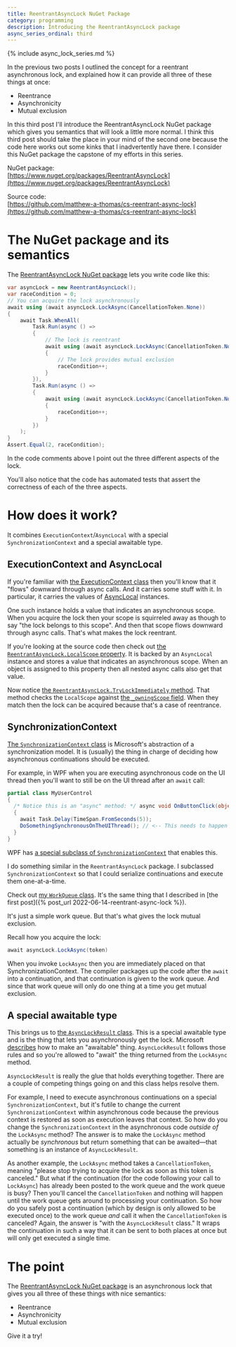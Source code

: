 ```yaml
---
title: ReentrantAsyncLock NuGet Package
category: programming
description: Introducing the ReentrantAsyncLock package
async_series_ordinal: third
---
```


{% include async_lock_series.md %}

In the previous two posts I outlined the concept for a reentrant asynchronous
lock, and explained how it can provide all three of these things at once:

* Reentrance
* Asynchronicity
* Mutual exclusion

In this third post I'll introduce the ReentrantAsyncLock NuGet package which
gives you semantics that will look a little more normal. I think this third post
should take the place in your mind of the second one because the code here works
out some kinks that I inadvertently have there. I consider this NuGet package
the capstone of my efforts in this series.

NuGet package:<br/>
[https://www.nuget.org/packages/ReentrantAsyncLock](https://www.nuget.org/packages/ReentrantAsyncLock)

Source code:<br/>
[https://github.com/matthew-a-thomas/cs-reentrant-async-lock](https://github.com/matthew-a-thomas/cs-reentrant-async-lock)

# The NuGet package and its semantics

The
[ReentrantAsyncLock NuGet package](https://www.nuget.org/packages/ReentrantAsyncLock)
lets you write code like this:

```csharp
var asyncLock = new ReentrantAsyncLock();
var raceCondition = 0;
// You can acquire the lock asynchronously
await using (await asyncLock.LockAsync(CancellationToken.None))
{
    await Task.WhenAll(
        Task.Run(async () =>
        {
            // The lock is reentrant
            await using (await asyncLock.LockAsync(CancellationToken.None))
            {
                // The lock provides mutual exclusion
                raceCondition++;
            }
        }),
        Task.Run(async () =>
        {
            await using (await asyncLock.LockAsync(CancellationToken.None))
            {
                raceCondition++;
            }
        })
    );
}
Assert.Equal(2, raceCondition);
```

In the code comments above I point out the three different aspects of the lock.

You'll also notice that the code has automated tests that assert the correctness
of each of the three aspects.

# How does it work?

It combines `ExecutionContext`/`AsyncLocal` with a special
`SynchronizationContext` and a special awaitable type.

## ExecutionContext and AsyncLocal

If you're familiar with
[the ExecutionContext class](https://docs.microsoft.com/en-us/dotnet/api/system.threading.executioncontext?view=net-6.0)
then you'll know that it "flows" downward through async calls. And it carries
some stuff with it. In particular, it carries the values of
[AsyncLocal](https://docs.microsoft.com/en-us/dotnet/api/system.threading.asynclocal-1?view=net-6.0)
instances.

One such instance holds a value that indicates an asynchronous scope. When you
acquire the lock then your scope is squirreled away as though to say "the lock
belongs to this scope". And then that scope flows downward through async calls.
That's what makes the lock reentrant.

If you're looking at the source code then check out
[the `ReentrantAsyncLock.LocalScope` property](https://github.com/matthew-a-thomas/cs-reentrant-async-lock/blob/deded4441ad895428dc3716852e5fb07c74036af/ReentrantAsyncLock/ReentrantAsyncLock.cs#L84).
It is backed by an `AsyncLocal` instance and stores a value that indicates an
asynchronous scope. When an object is assigned to this property then all nested
async calls also get that value.

Now notice
[the `ReentrantAsyncLock.TryLockImmediately` method](https://github.com/matthew-a-thomas/cs-reentrant-async-lock/blob/deded4441ad895428dc3716852e5fb07c74036af/ReentrantAsyncLock/ReentrantAsyncLock.cs#L149).
That method checks the `LocalScope` against
[the `_owningScope` field](https://github.com/matthew-a-thomas/cs-reentrant-async-lock/blob/deded4441ad895428dc3716852e5fb07c74036af/ReentrantAsyncLock/ReentrantAsyncLock.cs#L63).
When they match then the lock can be acquired because that's a case of
reentrance.

## SynchronizationContext

[The `SynchronizationContext` class](https://docs.microsoft.com/en-us/dotnet/api/system.threading.synchronizationcontext?view=net-6.0)
is Microsoft's abstraction of a synchronization model. It is (usually) the thing
in charge of deciding how asynchronous continuations should be executed.

For example, in WPF when you are executing asynchronous code on the UI thread
then you'll want to still be on the UI thread after an `await` call:

```csharp
partial class MyUserControl
{
  /* Notice this is an "async" method: */ async void OnButtonClick(object sender, EventArgs e)
  {
    await Task.Delay(TimeSpan.FromSeconds(5));
    DoSomethingSynchronousOnTheUIThread(); // <-- This needs to happen on the UI thread
  }
}
```

WPF has
[a special subclass of `SynchronizationContext`](https://docs.microsoft.com/en-us/dotnet/api/system.windows.threading.dispatchersynchronizationcontext?view=windowsdesktop-6.0)
that enables this.

I do something similar in the `ReentrantAsyncLock` package. I subclassed
`SynchronizationContext` so that I could serialize continuations and execute
them one-at-a-time.

Check out
[my `WorkQueue` class](https://github.com/matthew-a-thomas/cs-reentrant-async-lock/blob/deded4441ad895428dc3716852e5fb07c74036af/ReentrantAsyncLock/WorkQueue.cs).
It's the same thing that I described in
[the first post]({% post_url 2022-06-14-reentrant-async-lock %}).

It's just a simple work queue. But that's what gives the lock mutual exclusion.

Recall how you acquire the lock:

```csharp
await asyncLock.LockAsync(token)
```

When you invoke `LockAsync` then you are immediately placed on that
SynchronizationContext. The compiler packages up the code after the `await` into
a continuation, and that continuation is given to the work queue. And since that
work queue will only do one thing at a time you get mutual exclusion.

## A special awaitable type

This brings us to
[the `AsyncLockResult` class](https://github.com/matthew-a-thomas/cs-reentrant-async-lock/blob/deded4441ad895428dc3716852e5fb07c74036af/ReentrantAsyncLock/AsyncLockResult.cs).
This is a special awaitable type and is the thing that lets you asynchronously
get the lock. Microsoft
[describes](https://docs.microsoft.com/en-us/dotnet/csharp/language-reference/language-specification/expressions#11882-awaitable-expressions)
how to make an "awaitable" thing. `AsyncLockResult` follows those rules and so
you're allowed to "await" the thing returned from the `LockAsync` method.

`AsyncLockResult` is really the glue that holds everything together. There are a
couple of competing things going on and this class helps resolve them.

For example, I need to execute asynchronous continuations on a special
`SynchronizationContext`, but it's futile to change the current
`SynchronizationContext` within asynchronous code because the previous context
is restored as soon as execution leaves that context. So how do you change the
`SynchronizationContext` in the asynchronous code _outside of_ the `LockAsync`
method? The answer is to make the `LockAsync` method actually be _synchronous_
but return something that can be awaited&mdash;that something is an instance of
`AsyncLockResult`.

As another example, the `LockAsync` method takes a `CancellationToken`, meaning
"please stop trying to acquire the lock as soon as this token is canceled." But
what if the continuation (for the code following your call to `LockAsync`) has
already been posted to the work queue and the work queue is busy? Then you'll
cancel the `CancellationToken` and nothing will happen until the work queue gets
around to processing your continuation. So how do you safely post a continuation
(which by design is only allowed to be executed once) to the work queue _and_
call it when the `CancellationToken` is canceled? Again, the answer is "with the
`AsyncLockResult` class." It wraps the continuation in such a way that it can be
sent to both places at once but will only get executed a single time.

# The point

The
[ReentrantAsyncLock NuGet package](https://www.nuget.org/packages/ReentrantAsyncLock)
is an asynchronous lock that gives you all three of these things with nice
semantics:

* Reentrance
* Asynchronicity
* Mutual exclusion

Give it a try!